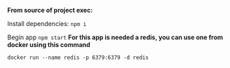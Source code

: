**From source of project exec:**

Install dependencies:
`npm i`

Begin app
`npm start`
**For this app is needed a redis, you can use one from docker using this command**

`docker run --name redis -p 6379:6379 -d redis`